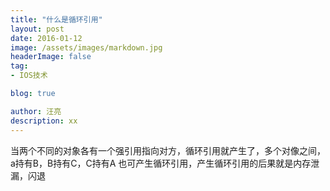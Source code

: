 ```yaml
---
title: "什么是循环引用"
layout: post
date: 2016-01-12 
image: /assets/images/markdown.jpg
headerImage: false
tag:
- IOS技术

blog: true

author: 汪亮
description: xx
---
```



当两个不同的对象各有一个强引用指向对方，循环引用就产生了，多个对像之间，a持有B，B持有C，C持有A 也可产生循环引用，产生循环引用的后果就是内存泄漏，闪退